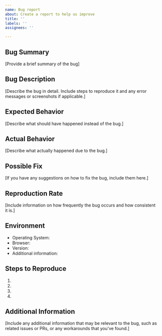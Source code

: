 ```yaml
---
name: Bug report
about: Create a report to help us improve
title: ''
labels: ''
assignees: ''

---
```


## Bug Summary

[Provide a brief summary of the bug]

## Bug Description

[Describe the bug in detail. Include steps to reproduce it and any error messages or screenshots if applicable.]

## Expected Behavior

[Describe what should have happened instead of the bug.]

## Actual Behavior

[Describe what actually happened due to the bug.]

## Possible Fix

[If you have any suggestions on how to fix the bug, include them here.]

## Reproduction Rate

[Include information on how frequently the bug occurs and how consistent it is.]

## Environment

- Operating System:
- Browser:
- Version:
- Additional information:

## Steps to Reproduce

1. 
2. 
3. 
4. 

## Additional Information

[Include any additional information that may be relevant to the bug, such as related issues or PRs, or any workarounds that you've found.]
